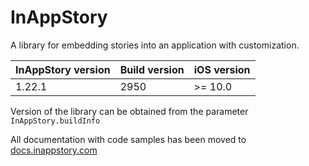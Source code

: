 # InAppStory

A library for embedding stories into an application with customization.

| InAppStory version | Build version | iOS version |
|--------------------|---------------|-------------|
| 1.22.1             | 2950          | >= 10.0     |

Version of the library can be obtained from the parameter `InAppStory.buildInfo`

All documentation with code samples has been moved to [docs.inappstory.com](https://docs.inappstory.com/sdk-guides/ios/how-to-get-started.html)